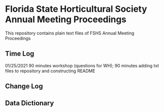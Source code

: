 # Florida State Horticultural Society Annual Meeting Proceedings
 This repository contains plain text files of FSHS Annual Meeting Proceedings

## Time Log

01/25/2021 90 minutes workshop (questions for WH); 90 minutes adding txt files to repository and constructing README


## Change Log


## Data Dictionary

